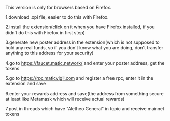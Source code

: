 This version is only for browsers based on Firefox.

1.download .xpi file, easier to do this with Firefox. 

2.install the extension(click on it when you have Firefox installed, if you didn't do this with Firefox in first step)

3.generate new poster address in the extension(which is not supposed to hold any real funds, so if you don't know what you are doing, don't transfer anything to this address for your security)

4.go to https://faucet.matic.network/ and enter your poster address, get the tokens

5.go to https://rpc.maticvigil.com and register a free rpc, enter it in the extension and save

6.enter your rewards address and save(the address from something secure at least like Metamask which will receive actual rewards)

7.post in threads which have "Aletheo General" in topic and receive mainnet tokens
